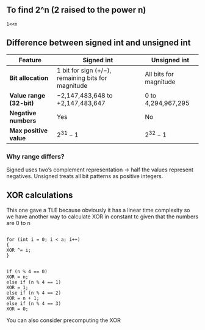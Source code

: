 ## To find 2^n (2 raised to the power n)

```
1<<n
```

## Difference between signed int and unsigned int

| Feature                  | **Signed int**                                     | **Unsigned int**       |
| ------------------------ | -------------------------------------------------- | ---------------------- |
| **Bit allocation**       | 1 bit for sign (+/−), remaining bits for magnitude | All bits for magnitude |
| **Value range (32-bit)** | −2,147,483,648 to +2,147,483,647                   | 0 to 4,294,967,295     |
| **Negative numbers**     | Yes                                                | No                     |
| **Max positive value**   | $2^{31} - 1$                                       | $2^{32} - 1$           |

### Why range differs?

Signed uses two’s complement representation → half the values represent negatives.
Unsigned treats all bit patterns as positive integers.

## XOR calculations

This one gave a TLE because obviously it has a linear time complexity so we have another way to calculate XOR in constant tc given that the numbers are 0 to n

```

for (int i = 0; i < a; i++)
{
XOR ^= i;
}

```

```

if (n % 4 == 0)
XOR = n;
else if (n % 4 == 1)
XOR = 1;
else if (n % 4 == 2)
XOR = n + 1;
else if (n % 4 == 3)
XOR = 0;

```

You can also consider precomputing the XOR

```

```

